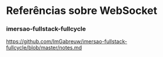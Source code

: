 # Referências sobre WebSocket

### imersao-fullstack-fullcycle

https://github.com/ImGabreuw/imersao-fullstack-fullcycle/blob/master/notes.md